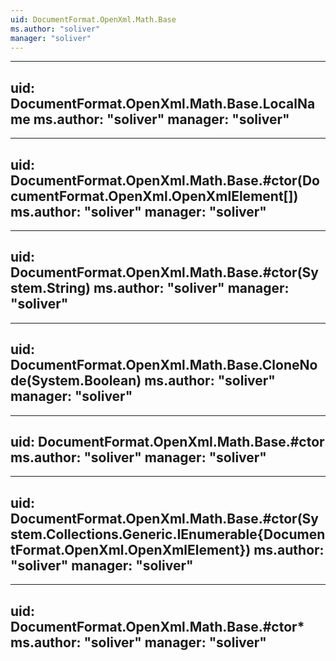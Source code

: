 ```yaml
---
uid: DocumentFormat.OpenXml.Math.Base
ms.author: "soliver"
manager: "soliver"
---
```


---
uid: DocumentFormat.OpenXml.Math.Base.LocalName
ms.author: "soliver"
manager: "soliver"
---

---
uid: DocumentFormat.OpenXml.Math.Base.#ctor(DocumentFormat.OpenXml.OpenXmlElement[])
ms.author: "soliver"
manager: "soliver"
---

---
uid: DocumentFormat.OpenXml.Math.Base.#ctor(System.String)
ms.author: "soliver"
manager: "soliver"
---

---
uid: DocumentFormat.OpenXml.Math.Base.CloneNode(System.Boolean)
ms.author: "soliver"
manager: "soliver"
---

---
uid: DocumentFormat.OpenXml.Math.Base.#ctor
ms.author: "soliver"
manager: "soliver"
---

---
uid: DocumentFormat.OpenXml.Math.Base.#ctor(System.Collections.Generic.IEnumerable{DocumentFormat.OpenXml.OpenXmlElement})
ms.author: "soliver"
manager: "soliver"
---

---
uid: DocumentFormat.OpenXml.Math.Base.#ctor*
ms.author: "soliver"
manager: "soliver"
---
